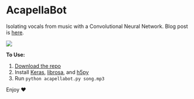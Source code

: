 # AcapellaBot
Isolating vocals from music with a Convolutional Neural Network.  Blog post is [here](http://www.madebyollin.com/posts/cnn_acapella_extraction/).

![](https://d2ppvlu71ri8gs.cloudfront.net/items/2w3t3x1A112i3Y330J2B/output2.gif)

<strong>To Use:</strong>

<ol>
<li><a href="https://github.com/madebyollin/acapellabot/archive/master.zip">Download the repo</a></li>
<li>Install <a href="https://keras.io/">Keras</a>, <a href="https://github.com/librosa/librosa">librosa</a>, and <a href="http://www.h5py.org/">h5py</a></li>
<li>Run <code>python acapellabot.py song.mp3</code></li>
</ol>

Enjoy ❤
